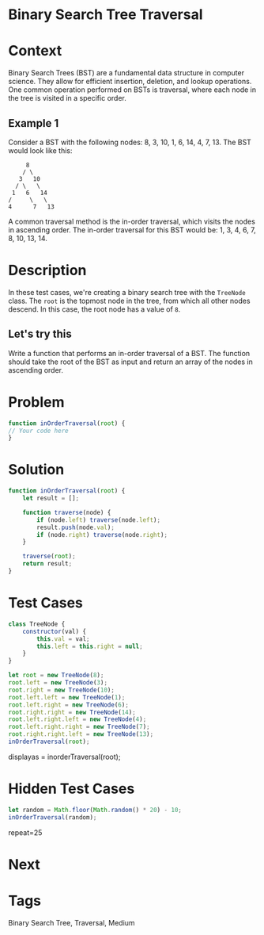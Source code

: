 # Binary Search Tree Traversal

# Context

Binary Search Trees (BST) are a fundamental data structure in computer science. They allow for efficient insertion,
deletion, and lookup operations. One common operation performed on BSTs is traversal, where each node in the tree is
visited in a specific order.

## Example 1

Consider a BST with the following nodes: 8, 3, 10, 1, 6, 14, 4, 7, 13. The BST would look like this:

```text
     8
    / \
   3   10
  / \   \
 1   6   14
/     \   \
4      7   13
```

A common traversal method is the in-order traversal, which visits the nodes in ascending order. The in-order traversal
for this BST would be: 1, 3, 4, 6, 7, 8, 10, 13, 14.

# Description

In these test cases, we're creating a binary search tree with the `TreeNode` class. The `root` is the topmost node in
the tree, from which all other nodes descend. In this case, the root node has a value of `8`.

## Let's try this

Write a function that performs an in-order traversal of a BST. The function should take the root of the BST as input and
return an array of the nodes in ascending order.

# Problem

```javascript
function inOrderTraversal(root) {
// Your code here
}
```

# Solution

```javascript
function inOrderTraversal(root) {
    let result = [];

    function traverse(node) {
        if (node.left) traverse(node.left);
        result.push(node.val);
        if (node.right) traverse(node.right);
    }

    traverse(root);
    return result;
}
```

# Test Cases

```javascript
class TreeNode {
    constructor(val) {
        this.val = val;
        this.left = this.right = null;
    }
}

let root = new TreeNode(8);
root.left = new TreeNode(3);
root.right = new TreeNode(10);
root.left.left = new TreeNode(1);
root.left.right = new TreeNode(6);
root.right.right = new TreeNode(14);
root.left.right.left = new TreeNode(4);
root.left.right.right = new TreeNode(7);
root.right.right.left = new TreeNode(13);
inOrderTraversal(root);
```

displayas = inorderTraversal(root);

# Hidden Test Cases

```javascript
let random = Math.floor(Math.random() * 20) - 10;
inOrderTraversal(random);
```

repeat=25

# Next

# Tags

Binary Search Tree, Traversal, Medium